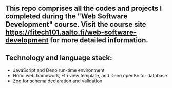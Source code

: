 ## This repo comprises all the codes and projects I completed during the "Web Software Development" course. Visit the course site https://fitech101.aalto.fi/web-software-development for more detailed information.

## Technology and language stack:
  - JavaScript and Deno run-time environment
  - Hono web framework, Eta view template, and Deno openKv for database
  - Zod for schema declaration and validation
